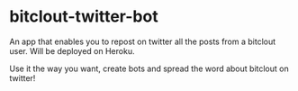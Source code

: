 # bitclout-twitter-bot
An app that enables you to repost on twitter all the posts from a bitclout user.
Will be deployed on Heroku.

Use it the way you want, create bots and spread the word about bitclout on twitter!

